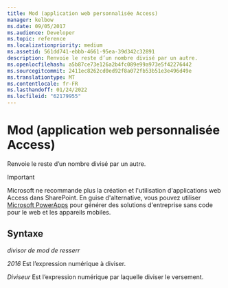 ```yaml
---
title: Mod (application web personnalisée Access)
manager: kelbow
ms.date: 09/05/2017
ms.audience: Developer
ms.topic: reference
ms.localizationpriority: medium
ms.assetid: 561dd741-ebbb-4661-95ea-39d342c32891
description: Renvoie le reste d’un nombre divisé par un autre.
ms.openlocfilehash: a5b87ce73e126a2b4fc089e99a973e5f42276442
ms.sourcegitcommit: 2411ec8262cd0ed92f8a072fb53b51e3e496d49e
ms.translationtype: MT
ms.contentlocale: fr-FR
ms.lasthandoff: 01/24/2022
ms.locfileid: "62179955"
---
```

# <a name="mod-access-custom-web-app"></a>Mod (application web personnalisée Access)

Renvoie le reste d’un nombre divisé par un autre.
  
> [!IMPORTANT]
> Microsoft ne recommande plus la création et l'utilisation d'applications web Access dans SharePoint. En guise d'alternative, vous pouvez utiliser [Microsoft PowerApps](https://powerapps.microsoft.com/) pour générer des solutions d'entreprise sans code pour le web et les appareils mobiles. 
  
## <a name="syntax"></a>Syntaxe

  *divisor de mod de resserr*  
  
 *2016*  Est l’expression numérique à diviser. 
  
 *Diviseur*  Est l’expression numérique par laquelle diviser le versement. 
  

